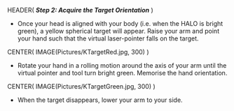 HEADER( *__Step 2: Acquire the Target Orientation__* )

- Once your head is aligned with your body (i.e. when the HALO is bright green), 
a yellow spherical target will appear. 
Raise your arm and point your hand such that the virtual laser-pointer falls on the target.

CENTER( IMAGE(Pictures/KTargetRed.jpg, 300) )

- Rotate your hand in a rolling motion around the axis of your arm until the virtual pointer 
and tool turn bright green. Memorise the hand orientation.

CENTER( IMAGE(Pictures/KTargetGreen.jpg, 300) )

- When the target disappears, lower your arm to your side.

